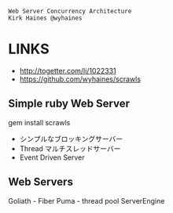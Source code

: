 ```
Web Server Concurrency Architecture
Kirk Haines @wyhaines
```

LINKS
=====

- http://togetter.com/li/1022331
- https://github.com/wyhaines/scrawls


Simple ruby Web Server
-----

gem install scrawls


- シンプルなブロッキングサーバー
- Thread マルチスレッドサーバー
- Event Driven Server


Web Servers
-----

Goliath - Fiber
Puma - thread pool
ServerEngine